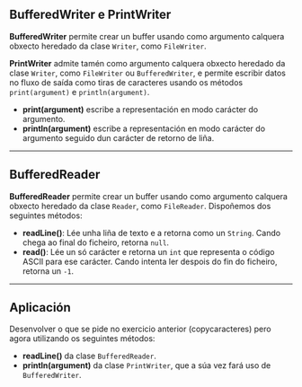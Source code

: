 ## BufferedWriter e PrintWriter

**BufferedWriter** permite crear un buffer usando como argumento calquera obxecto heredado da clase `Writer`, como `FileWriter`.

**PrintWriter** admite tamén como argumento calquera obxecto heredado da clase `Writer`, como `FileWriter` ou `BufferedWriter`, e permite escribir datos no fluxo de saída como tiras de caracteres usando os métodos `print(argument)` e `println(argument)`.

- **print(argument)** escribe a representación en modo carácter do argumento.
- **println(argument)** escribe a representación en modo carácter do argumento seguido dun carácter de retorno de liña.

---

## BufferedReader

**BufferedReader** permite crear un buffer usando como argumento calquera obxecto heredado da clase `Reader`, como `FileReader`. Dispoñemos dos seguintes métodos:

- **readLine()**: Lée unha liña de texto e a retorna como un `String`. Cando chega ao final do ficheiro, retorna `null`.
- **read()**: Lée un só carácter e retorna un `int` que representa o código ASCII para ese carácter. Cando intenta ler despois do fin do ficheiro, retorna un `-1`.

---

## Aplicación

Desenvolver o que se pide no exercicio anterior (copycaracteres) pero agora utilizando os seguintes métodos:

- **readLine()** da clase `BufferedReader`.
- **println(argument)** da clase `PrintWriter`, que a súa vez fará uso de `BufferedWriter`.

